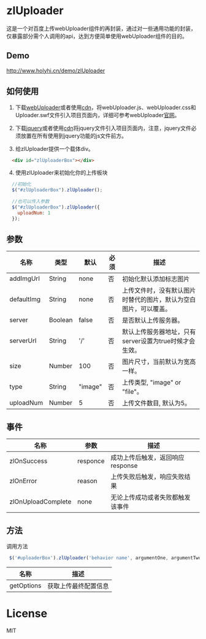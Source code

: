 # zlUploader
这是一个对百度上传webUploader组件的再封装，通过对一些通用功能的封装，仅暴露部分需个人调用的api，达到方便简单使用webUploader组件的目的。

## Demo
http://www.holyhi.cn/demo/zlUploader

## 如何使用
1. 下载[webUploader](http://fex.baidu.com/webuploader/)或者使用[cdn](http://www.bootcdn.cn/webuploader/)，将webUploader.js、webUploader.css和Uploader.swf文件引入项目页面内，详细可参考webUploader[官网](http://fex.baidu.com/webuploader/getting-started.html)。

2. 下载[jquery](http://jquery.com/download/)或者使用[cdn](http://www.bootcdn.cn/jquery/)将jquery文件引入项目页面内，注意，jquery文件必须放置在所有使用到jquery功能的js文件前方。

3. 给zlUploader提供一个载体div。
```html
  <div id="zlUploaderBox"></div>
```
4. 使用zlUploader来初始化你的上传板块
```javascript
  //初始化
  $("#zlUploaderBox").zlUploader();
  
  //也可以传入参数
  $("#zlUploaderBox").zlUploader({
    uploadNum: 1
  });
```

## 参数
名称 | 类型 | 默认 | 必须 | 描述
----|----|----|----|----
addImgUrl | String | none | 否 | 初始化默认添加标志图片
defaultImg | String | none | 否 | 上传文件时，没有默认图片时替代的图片，默认为空白图片，可以覆盖。
server | Boolean | false | 否 | 是否默认上传服务器。
serverUrl | String | '/' | 否 | 默认上传服务器地址，只有server设置为true时候才会生效。
size | Number | 100 | 否 | 图片尺寸，当前默认为宽高一样。
type | String | "image" | 否 | 上传类型, "image" or "file"。
uploadNum | Number | 5 | 否 | 上传文件数目, 默认为5。


## 事件
名称 | 参数 | 描述
----|----|----
zlOnSuccess | responce | 成功上传后触发，返回响应response
zlOnError | reason | 上传失败后触发，响应失败结果
zlOnUploadComplete | none | 无论上传成功或者失败都触发该事件

## 方法
调用方法

```javascript
 $('#uploaderBox').zlUploader('behavior name', argumentOne, argumentTwo);
```

名称 | 描述
----|----
getOptions | 获取上传最终配置信息

# License
MIT



